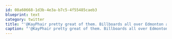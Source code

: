 ```yaml
---
id: 08a60668-1d3b-4e3a-b7c5-4f55485caeb3
blueprint: text
category: twitter
title: "'@KayPhair pretty great of them. Billboards all over Edmonton about it too"
caption: "'@KayPhair pretty great of them. Billboards all over Edmonton about it too"
---
```


